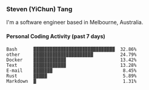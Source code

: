 ### Steven (YiChun) Tang

I'm a software engineer based in Melbourne, Australia.

#### Personal Coding Activity (past 7 days)
```
Bash      ▓▓▓▓▓▓▓▓▓▓▓▓▓▓▓▓▓▓▓▓▓▓▓▓▓▓▓▓▓▓  32.86%
other     ▓▓▓▓▓▓▓▓▓▓▓▓▓▓▓▓▓▓▓▓▓▓          24.79%
Docker    ▓▓▓▓▓▓▓▓▓▓▓▓                    13.42%
Text      ▓▓▓▓▓▓▓▓▓▓▓▓                    13.28%
E-mail    ▓▓▓▓▓▓▓                          8.45%
Rust      ▓▓▓▓▓                            5.89%
Markdown  ▓                                1.31%
```
